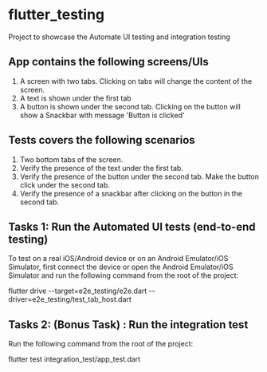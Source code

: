 # flutter_testing

Project to showcase the Automate UI testing and integration testing

## App contains the following screens/UIs
1. A screen with two tabs. Clicking on tabs will change the content of the screen.
2. A text is shown under the first tab
3. A button is shown under the second tab. Clicking on the button will show a Snackbar with message 'Button is clicked'

## Tests covers the following scenarios
1. Two bottom tabs of the screen.
2. Verify the presence of the text under the first tab.
3. Verify the presence of the button under the second tab. Make the button click under the second tab.
4. Verify the presence of a snackbar after clicking on the button in the second tab.

## Tasks 1: Run the Automated UI tests (end-to-end testing)
To test on a real iOS/Android device or on an Android Emulator/iOS Simulator, first connect the device or open the Android Emulator/iOS Simulator and run the following command from the root of the project:

flutter drive  --target=e2e_testing/e2e.dart --driver=e2e_testing/test_tab_host.dart

## Tasks 2: (Bonus Task) : Run the integration test
Run the following command from the root of the project:

flutter test integration_test/app_test.dart
